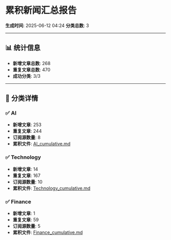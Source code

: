 # 累积新闻汇总报告

**生成时间**: 2025-06-12 04:24
**分类总数**: 3

---

## 📊 统计信息

- **新增文章总数**: 268
- **重复文章总数**: 470
- **成功分类**: 3/3

---

## 📂 分类详情

### ✅ AI
- **新增文章**: 253
- **重复文章**: 244
- **订阅源数量**: 8
- **累积文件**: [AI_cumulative.md](./AI_cumulative.md)

### ✅ Technology
- **新增文章**: 14
- **重复文章**: 167
- **订阅源数量**: 10
- **累积文件**: [Technology_cumulative.md](./Technology_cumulative.md)

### ✅ Finance
- **新增文章**: 1
- **重复文章**: 59
- **订阅源数量**: 5
- **累积文件**: [Finance_cumulative.md](./Finance_cumulative.md)
